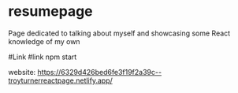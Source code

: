 # resumepage

Page dedicated to talking about myself and showcasing some React knowledge of my own

#Link #link npm start 

website: https://6329d426bed6fe3f19f2a39c--troyturnerreactpage.netlify.app/

